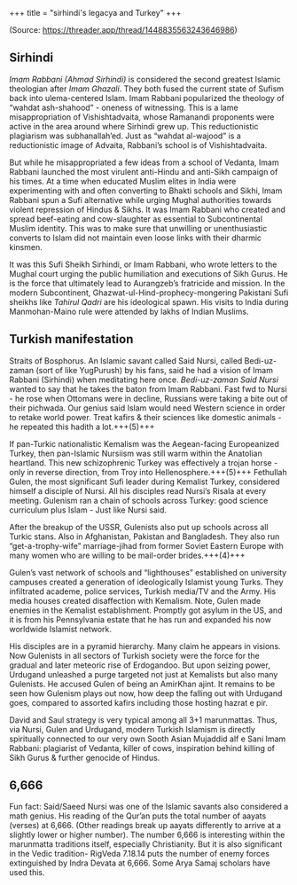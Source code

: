 +++
title = "sirhindi's legacya and Turkey"
+++


(Source: https://threader.app/thread/1448835563243646986)

## Sirhindi
_Imam Rabbani (Ahmad Sirhindi)_ is considered the second greatest Islamic theologian after _Imam Ghazali_. They both fused the current state of Sufism back into ulema-centered Islam. Imam Rabbani popularized the theology of “wahdat ash-shahood” - oneness of witnessing. This is a lame misappropriation of Vishishtadvaita, whose Ramanandi proponents were active in the area around where Sirhindi grew up. This reductionistic plagiarism was subhanallah’ed. Just as “wahdat al-wajood” is a reductionistic image of Advaita, Rabbani’s school is of Vishishtadvaita. 

But while he misappropriated a few ideas from a school of Vedanta, Imam Rabbani launched the most virulent anti-Hindu and anti-Sikh campaign of his times. At a time when educated Muslim elites in India were experimenting with and often converting to Bhakti schools and Sikhi, Imam Rabbani spun a Sufi alternative while urging Mughal authorities towards violent repression of Hindus & Sikhs. It was Imam Rabbani who created and spread beef-eating and cow-slaughter as essential to Subcontinental Muslim identity. This was to make sure that unwilling or unenthusiastic converts to Islam did not maintain even loose links with their dharmic kinsmen. 

It was this Sufi Sheikh Sirhindi, or Imam Rabbani, who wrote letters to the Mughal court urging the public humiliation and executions of Sikh Gurus. He is the force that ultimately lead to Aurangzeb’s fratricide and mission. In the modern Subcontinent, Ghazwat-ul-Hind-prophecy-mongering Pakistani Sufi sheikhs like _Tahirul Qadri_ are his ideological spawn. His visits to India during Manmohan-Maino rule were attended by lakhs of Indian Muslims. 

## Turkish manifestation
Straits of Bosphorus. An Islamic savant called Said Nursi, called Bedi-uz-zaman (sort of like YugPurush) by his fans, said he had a vision of Imam Rabbani (Sirhindi) when meditating here once. _Bedi-uz-zaman Said Nursi_ wanted to say that he takes the baton from Imam Rabbani. Fast fwd to Nursi - he rose when Ottomans were in decline, Russians were taking a bite out of their pichwada. Our genius said Islam would need Western science in order to retake world power. Treat kafirs & their sciences like domestic animals - he repeated this hadith a lot.+++(5)+++ 

If pan-Turkic nationalistic Kemalism was the Aegean-facing Europeanized Turkey, then pan-Islamic Nursiism was still warm within the Anatolian heartland. This new schizophrenic Turkey was effectively a trojan horse - only in reverse direction, from Troy into Hellenosphere.+++(5)+++ Fethullah Gulen, the most significant Sufi leader during Kemalist Turkey, considered himself a disciple of Nursi. All his disciples read Nursi’s Risala at every meeting. Gulenism ran a chain of schools across Turkey: good science curriculum plus Islam - Just like Nursi said. 

After the breakup of the USSR, Gulenists also put up schools across all Turkic stans. Also in Afghanistan, Pakistan and Bangladesh. They also run “get-a-trophy-wife” marriage-jihad from former Soviet Eastern Europe with many women who are willing to be mail-order brides.+++(4)+++ 

Gulen’s vast network of schools and “lighthouses” established on university campuses created a generation of ideologically Islamist young Turks. They infiltrated academe, police services, Turkish media/TV and the Army. His media houses created disaffection with Kemalism. Note, Gulen made enemies in the Kemalist establishment. Promptly got asylum in the US, and it is from his Pennsylvania estate that he has run and expanded his now worldwide Islamist network. 

His disciples are in a pyramid hierarchy. Many claim he appears in visions. Now Gulenists in all sectors of Turkish society were the force for the gradual and later meteoric rise of Erdogandoo. But upon seizing power, Urdugand unleashed a purge targeted not just at Kemalists but also many Gulenists. He accused Gulen of being an AmirKhan ajint. It remains to be seen how Gulenism plays out now, how deep the falling out with Urdugand goes, compared to assorted kafirs including those hosting hazrat e pir. 

David and Saul strategy is very typical among all 3+1 marunmattas. Thus, via Nursi, Gulen and Urdugand, modern Turkish Islamism is directly spiritually connected to our very own Sooth Asian Mujaddid alf e Sani Imam Rabbani: plagiarist of Vedanta, killer of cows, inspiration behind killing of Sikh Gurus & further genocide of Hindus.

## 6,666
Fun fact: Said/Saeed Nursi was one of the Islamic savants also considered a math genius. His reading of the Qur’an puts the total number of aayats (verses) at 6,666. (Other readings break up aayats differently to arrive at a slightly lower or higher number). The number 6,666 is interesting within the marunmatta traditions itself, especially Christianity. But it is also significant in the Vedic tradition- RigVeda 7.18.14 puts the number of enemy forces extinguished by Indra Devata at 6,666. Some Arya Samaj scholars have used this.
